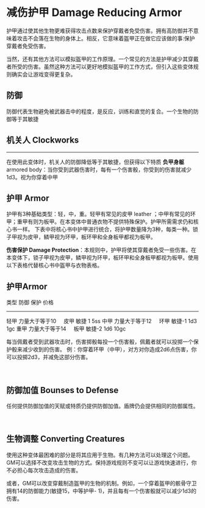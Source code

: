 # 减伤护甲 Damage Reducing Armor

护甲通过使其他生物更难获得攻击点数来保护穿戴者免受伤害。拥有高防御并不意味着攻击不会落在生物的身体上。相反，它意味着盔甲正在做它应该做的事:保护穿戴者免受伤害。

当然，还有其他方法可以模拟盔甲的工作原理。一个常见的方法是护甲减少其穿戴者所受的伤害。虽然这种方法可以更好地模拟盔甲的工作方式，但引入这些变体规则确实会让游戏变得更复杂。

## 防御

防御代表生物避免被武器击中的程度，是反应，训练和直觉的复合。一个生物的防御等于其敏捷

## 机关人 Clockworks

------------------------------------------------------------------------

在使用此变体时，机关人的防御降低等于其敏捷，但获得以下特质 **负甲身躯**
armored
body：当你受到武器伤害时，每有一个伤害骰，你受到的伤害就减少1d3。视为你穿着中甲

## 护甲 Armor

护甲有3种基础类型：轻，中，重。轻甲有常见的皮甲 leather
；中甲有常见的环甲；重甲有则为板甲。在本变体中普通衣物不提供特殊保护。护甲所需需求仍和核心书一样。
下表中将核心书中护甲进行统合，将护甲数量降为3种，每类一种。锁子甲视为皮甲，鳞甲视为环甲，板环甲和全身板甲都视为板甲。

**伤害保护 Damage
Protection**：本规则中，护甲将使其穿戴者免受一些伤害。在本变体下，锁子甲视为皮甲，鳞甲视为环甲，板环甲和全身板甲都视为板甲。使用以下表格代替核心书中盔甲与衣物表格。

## 护甲Armor

   类型        防御        保护   价格
  ------ ---------------- ------ ------
   轻甲   力量大于等于10            
   皮甲        敏捷         1     5ss
   中甲   力量大于等于12            
   环甲       敏捷-1       1d3    1gc
   重甲   力量大于等于14            
   板甲       敏捷-2       1d6    10gc

每当佩戴者受到武器攻击时，伤害掷骰每投一个伤害骰，佩戴者就可以投掷一个保护骰来减少收到的伤害。
例：你穿着环甲（中甲），对方对你造成2d6点伤害，你可以投掷2d3，并减免这部分伤害。

 

## 防御加值 Bounses to Defense

任何提供防御加值的天赋或特质仍提供防御加值。盾牌仍会提供相同的防御属性。

 

## 生物调整 Converting Creatures

使用这种变体最困难的部分是将其应用于生物。有几种方法可以处理这个问题。GM可以选择不改变攻击生物的方式。保持游戏规则不变可以让游戏快速进行，你不必担心每次攻击造成的伤害。

或者，GM可以改变穿戴制造盔甲的生物的机制。例如，一个穿着盔甲的骸骨守卫拥有14的防御能力(敏捷15，中等护甲-
1)，并且每有一个伤害骰就可以减少1d3的伤害。
